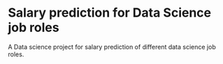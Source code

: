 # Salary prediction for Data Science job roles
A Data science project for salary prediction of different data science job roles.
